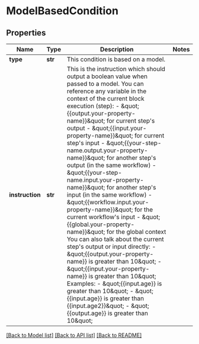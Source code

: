 # ModelBasedCondition

## Properties
Name | Type | Description | Notes
------------ | ------------- | ------------- | -------------
**type** | **str** | This condition is based on a model. | 
**instruction** | **str** | This is the instruction which should output a boolean value when passed to a model.  You can reference any variable in the context of the current block execution (step): - \&quot;{{output.your-property-name}}\&quot; for current step&#x27;s output - \&quot;{{input.your-property-name}}\&quot; for current step&#x27;s input - \&quot;{{your-step-name.output.your-property-name}}\&quot; for another step&#x27;s output (in the same workflow) - \&quot;{{your-step-name.input.your-property-name}}\&quot; for another step&#x27;s input (in the same workflow) - \&quot;{{workflow.input.your-property-name}}\&quot; for the current workflow&#x27;s input - \&quot;{{global.your-property-name}}\&quot; for the global context  You can also talk about the current step&#x27;s output or input directly: - \&quot;{{output.your-property-name}} is greater than 10\&quot; - \&quot;{{input.your-property-name}} is greater than 10\&quot;  Examples:  - \&quot;{{input.age}} is greater than 10\&quot;  - \&quot;{{input.age}} is greater than {{input.age2}}\&quot;  - \&quot;{{output.age}} is greater than 10\&quot; | 

[[Back to Model list]](../README.md#documentation-for-models) [[Back to API list]](../README.md#documentation-for-api-endpoints) [[Back to README]](../README.md)

